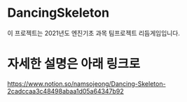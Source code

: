 # DancingSkeleton

이 프로젝트는 2021년도 엔진기초 과목 팀프로젝트 리듬게임입니다.

# 자세한 설명은 아래 링크로

https://www.notion.so/namsojeong/Dancing-Skeleton-2cadccaa3c48498abaa1d05a64347b92
